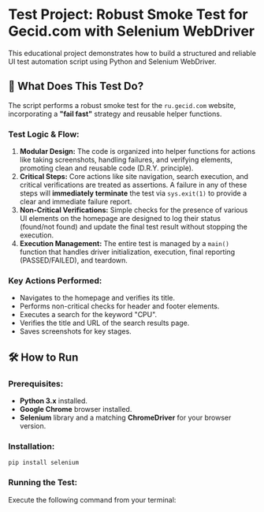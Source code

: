 # Test Project: Robust Smoke Test for Gecid.com with Selenium WebDriver

This educational project demonstrates how to build a structured and reliable UI test automation script using Python and Selenium WebDriver.

## 🚀 What Does This Test Do?

The script performs a robust smoke test for the `ru.gecid.com` website, incorporating a **"fail fast"** strategy and reusable helper functions.

### Test Logic & Flow:
1.  **Modular Design:** The code is organized into helper functions for actions like taking screenshots, handling failures, and verifying elements, promoting clean and reusable code (D.R.Y. principle).
2.  **Critical Steps:** Core actions like site navigation, search execution, and critical verifications are treated as assertions. A failure in any of these steps will **immediately terminate** the test via `sys.exit(1)` to provide a clear and immediate failure report.
3.  **Non-Critical Verifications:** Simple checks for the presence of various UI elements on the homepage are designed to log their status (found/not found) and update the final test result without stopping the execution.
4.  **Execution Management:** The entire test is managed by a `main()` function that handles driver initialization, execution, final reporting (PASSED/FAILED), and teardown.

### Key Actions Performed:
*   Navigates to the homepage and verifies its title.
*   Performs non-critical checks for header and footer elements.
*   Executes a search for the keyword "CPU".
*   Verifies the title and URL of the search results page.
*   Saves screenshots for key stages.

## 🛠️ How to Run

### Prerequisites:
*   **Python 3.x** installed.
*   **Google Chrome** browser installed.
*   **Selenium** library and a matching **ChromeDriver** for your browser version.

### Installation:
```
pip install selenium
```
### Running the Test:
Execute the following command from your terminal:
```

```
